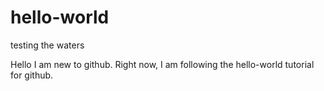 # hello-world
testing the waters

Hello I am new to github. Right now, I am following the hello-world tutorial for github.
